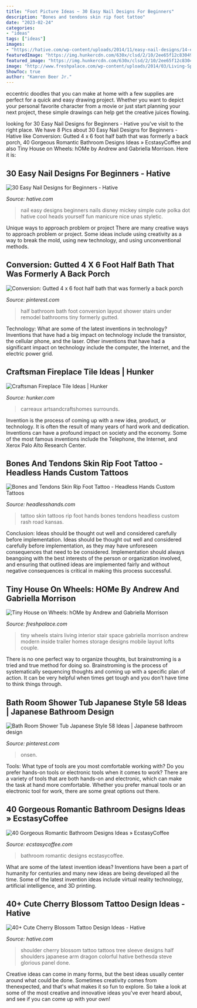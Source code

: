 ```yaml
---
title: "Foot Picture Ideas ~ 30 Easy Nail Designs For Beginners"
description: "Bones and tendons skin rip foot tattoo"
date: "2023-02-24"
categories:
- "ideas"
tags: ["ideas"]
images:
- "https://hative.com/wp-content/uploads/2014/11/easy-nail-designs/14-easy-nail-designs-for-beginners.jpg"
featuredImage: "https://img.hunkercdn.com/630x/clsd/2/10/2ee65f12c8304944b60ba3535c18b9cc"
featured_image: "https://img.hunkercdn.com/630x/clsd/2/10/2ee65f12c8304944b60ba3535c18b9cc"
image: "http://www.freshpalace.com/wp-content/uploads/2014/03/Living-Space-Stairs-Tiny-House-on-Wheels.jpg"
ShowToc: true
author: "Kamren Beer Jr."
---
```



eccentric doodles that you can make at home with a few supplies are perfect for a quick and easy drawing project. Whether you want to depict your personal favorite character from a movie or just start planning your next project, these simple drawings can help get the creative juices flowing.

	

		
looking for 30 Easy Nail Designs for Beginners - Hative you've visit to the right place. We have 8 Pics about 30 Easy Nail Designs for Beginners - Hative like Conversion: Gutted 4 x 6 foot half bath that was formerly a back porch, 40 Gorgeous Romantic Bathroom Designs Ideas » EcstasyCoffee and also Tiny House on Wheels: hOMe by Andrew and Gabriella Morrison. Here it is:
		
    
## 30 Easy Nail Designs For Beginners - Hative

<img loading=lazy src="https://hative.com/wp-content/uploads/2014/11/easy-nail-designs/14-easy-nail-designs-for-beginners.jpg" onerror="this.onerror=null;this.src='https://tse3.mm.bing.net/th?id=OIP.BXEyKYcs6zdx4CWZnkmKeQHaJ4&amp;pid=15.1';" alt="30 Easy Nail Designs for Beginners - Hative">

_Source: hative.com_

>nail easy designs beginners nails disney mickey simple cute polka dot hative cool heads yourself fun manicure nice unas styletic. 

	

Unique ways to approach problem or project
There are many creative ways to approach problem or project. Some ideas include using creativity as a way to break the mold, using new technology, and using unconventional methods.

    
## Conversion: Gutted 4 X 6 Foot Half Bath That Was Formerly A Back Porch

<img loading=lazy src="https://i.pinimg.com/736x/09/4a/25/094a25dd3ae1601644352b4a10ba023d--the-pipe-half-baths.jpg" onerror="this.onerror=null;this.src='https://tse4.mm.bing.net/th?id=OIP.D82nbmOTLF2VP-PvAp3-MwHaJ3&amp;pid=15.1';" alt="Conversion: Gutted 4 x 6 foot half bath that was formerly a back porch">

_Source: pinterest.com_

>half bathroom bath foot conversion layout shower stairs under remodel bathrooms tiny formerly gutted. 

	

Technology: What are some of the latest inventions in technology?
Inventions that have had a big impact on technology include the transistor, the cellular phone, and the laser. Other inventions that have had a significant impact on technology include the computer, the Internet, and the electric power grid.

    
## Craftsman Fireplace Tile Ideas | Hunker

<img loading=lazy src="https://img.hunkercdn.com/630x/clsd/2/10/2ee65f12c8304944b60ba3535c18b9cc" onerror="this.onerror=null;this.src='https://tse2.mm.bing.net/th?id=OIP.6eUgsRXBEwYYqjHE4kpOigHaLH&amp;pid=15.1';" alt="Craftsman Fireplace Tile Ideas | Hunker">

_Source: hunker.com_

>carreaux artsandcraftshomes surrounds. 

	

Invention is the process of coming up with a new idea, product, or technology. It is often the result of many years of hard work and dedication. Inventions can have a profound impact on society and the economy. Some of the most famous inventions include the Telephone, the Internet, and Xerox Palo Alto Research Center.

    
## Bones And Tendons Skin Rip Foot Tattoo - Headless Hands Custom Tattoos

<img loading=lazy src="https://headlesshands.com/wp-content/uploads/2017/12/footriptattoo.jpg" onerror="this.onerror=null;this.src='https://tse2.mm.bing.net/th?id=OIP.qfvS9slZDrmnUiDhRj4GeQHaMa&amp;pid=15.1';" alt="Bones and Tendons Skin Rip Foot Tattoo - Headless Hands Custom Tattoos">

_Source: headlesshands.com_

>tattoo skin tattoos rip foot hands bones tendons headless custom rash road kansas. 

	

Conclusion: Ideas should be thought out well and considered carefully before implementation.
Ideas should be thought out well and considered carefully before implementation, as they may have unforeseen consequences that need to be considered. Implementation should always beangoing with the best interests of the person or organization involved, and ensuring that outlined ideas are implemented fairly and without negative consequences is critical in making this process successful.

    
## Tiny House On Wheels: HOMe By Andrew And Gabriella Morrison

<img loading=lazy src="http://www.freshpalace.com/wp-content/uploads/2014/03/Living-Space-Stairs-Tiny-House-on-Wheels.jpg" onerror="this.onerror=null;this.src='https://tse2.mm.bing.net/th?id=OIP.Oli-8i24k_e9T9lEvxG_BwHaLJ&amp;pid=15.1';" alt="Tiny House on Wheels: hOMe by Andrew and Gabriella Morrison">

_Source: freshpalace.com_

>tiny wheels stairs living interior stair space gabriella morrison andrew modern inside trailer homes storage designs mobile layout lofts couple. 

	

There is no one perfect way to organize thoughts, but brainstroming is a tried and true method for doing so. Brainstroming is the process of systematically sequencing thoughts and coming up with a specific plan of action. It can be very helpful when times get tough and you don’t have time to think things through.

    
## Bath Room Shower Tub Japanese Style 58 Ideas | Japanese Bathroom Design

<img loading=lazy src="https://i.pinimg.com/736x/6f/10/58/6f1058e1751cbb0ba6f4754834a9db93.jpg" onerror="this.onerror=null;this.src='https://tse1.mm.bing.net/th?id=OIP.BKPlNqQ1Zm1e3rQSWWkAcwAAAA&amp;pid=15.1';" alt="Bath Room Shower Tub Japanese Style 58 Ideas | Japanese bathroom design">

_Source: pinterest.com_

>onsen. 

	

Tools: What type of tools are you most comfortable working with?
Do you prefer hands-on tools or electronic tools when it comes to work? There are a variety of tools that are both hands-on and electronic, which can make the task at hand more comfortable. Whether you prefer manual tools or an electronic tool for work, there are some great options out there.

    
## 40 Gorgeous Romantic Bathroom Designs Ideas » EcstasyCoffee

<img loading=lazy src="https://i1.wp.com/www.ecstasycoffee.com/wp-content/uploads/2016/10/Ultimate-Romantic-Bathroom.jpg" onerror="this.onerror=null;this.src='https://tse4.mm.bing.net/th?id=OIP.JFpU5xhBZuUtC_pCcuTBMwHaLH&amp;pid=15.1';" alt="40 Gorgeous Romantic Bathroom Designs Ideas » EcstasyCoffee">

_Source: ecstasycoffee.com_

>bathroom romantic designs ecstasycoffee. 

	

What are some of the latest invention ideas?
Inventions have been a part of humanity for centuries and many new ideas are being developed all the time. Some of the latest invention ideas include virtual reality technology, artificial intelligence, and 3D printing.

    
## 40+ Cute Cherry Blossom Tattoo Design Ideas - Hative

<img loading=lazy src="https://hative.com/wp-content/uploads/2014/03/cherry-blossom-tattoos/12-cherry-blossom-on-shoulder.jpg" onerror="this.onerror=null;this.src='https://tse2.mm.bing.net/th?id=OIP.ju1fGB7B9OwgdSmPtyLzYQHaJ4&amp;pid=15.1';" alt="40+ Cute Cherry Blossom Tattoo Design Ideas - Hative">

_Source: hative.com_

>shoulder cherry blossom tattoo tattoos tree sleeve designs half shoulders japanese arm dragon colorful hative bethesda steve glorious panel done. 

	

Creative ideas can come in many forms, but the best ideas usually center around what could be done. Sometimes creativity comes from thenexpected, and that's what makes it so fun to explore. So take a look at some of the most creative and innovative ideas you've ever heard about, and see if you can come up with your own!

